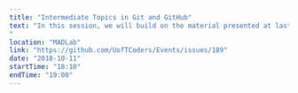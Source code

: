 ```yaml
---
title: "Intermediate Topics in Git and GitHub"
text: "In this session, we will build on the material presented at last week's Intro to Git and will discuss more advanced ways to use Git in collaboration with others. The material will be aimed at an audience that has some familiarity with basic Git commands, but by no means do you need to be experienced or an expert. If you attended last week's session or have used Git before or have looked over the material from last week, you should be well-prepared.
"
location: "MADLab"
link: "https://github.com/UofTCoders/Events/issues/189"
date: "2018-10-11"
startTime: "18:10"
endTime: "19:00"
---
```

